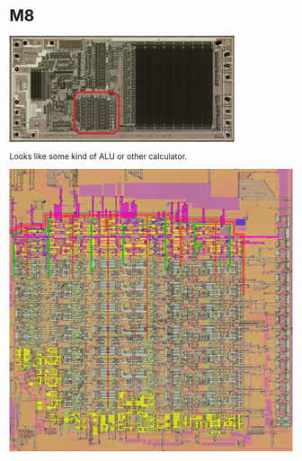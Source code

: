 # M8

![locator_M8](imgstore/locator_M8.jpg)

Looks like some kind of ALU or other calculator.

![M8](imgstore/M8.jpg)
